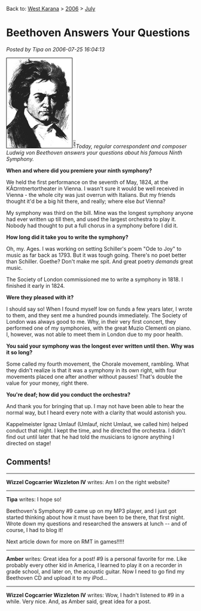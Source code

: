Back to: [West Karana](/posts/westkarana.md) > [2006](/posts/2006/westkarana.md) > [July](./westkarana.md)
# Beethoven Answers Your Questions

*Posted by Tipa on 2006-07-25 16:04:13*

![Beethoven](../../../uploads/2006/07/story.beethoven.ap.jpg)*Today, regular correspondent and composer Ludwig von Beethoven answers your questions about his famous Ninth Symphony.*

**When and where did you premiere your ninth symphony?**

We held the first performance on the seventh of May, 1824, at the KÃ¤rntnertortheater in Vienna. I wasn't sure it would be well received in Vienna - the whole city was just overrun with Italians. But my friends thought it'd be a big hit there, and really; where else *but* Vienna?

My symphony was third on the bill. Mine was the longest symphony anyone had ever written up till then, and used the largest orchestra to play it. Nobody had thought to put a full chorus in a symphony before I did it.

**How long did it take you to write the symphony?**

Oh, my. Ages. I was working on setting Schiller's poem "Ode to Joy" to music as far back as 1793. But it was tough going. There's no poet better than Schiller. Goethe? Don't make me spit. And great poetry *demands* great music.

The Society of London commissioned me to write a symphony in 1818. I finished it early in 1824.

**Were they pleased with it?**

I should say so! When I found myself low on funds a few years later, I wrote to them, and they sent me a hundred pounds immediately. The Society of London was always good to me. Why, in their very first concert, they performed one of my symphonies, with the great Muzio Clementi on piano. I, however, was not able to meet them in London due to my poor health.

**You said your symphony was the longest ever written until then. Why was it so long?**

Some called my fourth movement, the Chorale movement, rambling. What they didn't realize is that it was a symphony in its own right, with four movements placed one after another without pauses! That's double the value for your money, right there.

**You're deaf; how did you conduct the orchestra?**

And thank you for bringing that up. I may not have been able to hear the normal way, but I heard every note with a clarity that would astonish you.

Kappelmeister Ignaz Umlauf (Umlauf, nicht Umlaut, we called him) helped conduct that night. I kept the time, and he directed the orchestra. I didn't find out until later that he had told the musicians to ignore anything I directed on stage!
## Comments!

---

**Wizzel Cogcarrier Wizzleton IV** writes: Am I on the right website?

---

**Tipa** writes: I hope so!

Beethoven's Symphony #9 came up on my MP3 player, and I just got started thinking about how it must have been to be there, that first night. Wrote down my questions and researched the answers at lunch -- and of course, I had to blog it!

Next article down for more on RMT in games!!!!!

---

**Amber** writes: Great idea for a post! #9 is a personal favorite for me. Like probably every other kid in America, I learned to play it on a recorder in grade school, and later on, the acoustic guitar. Now I need to go find my Beethoven CD and upload it to my iPod...

---

**Wizzel Cogcarrier Wizzleton IV** writes: Wow, I hadn't listened to #9 in a while. Very nice. And, as Amber said, great idea for a post.

